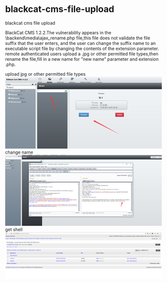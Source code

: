 # blackcat-cms-file-upload
blackcat cms file upload

  BlackCat CMS 1.2.2.The vulnerability appears in the \backend\media\ajax_rename.php file,this file does not
validate the file suffix that the user enters, and the user can change the suffix name to an executable script file by changing the contents of the extension parameter.
  remote authenticated users upload a .jpg or other permitted file types,then rename the file,fill in a new
name for "new name" parameter and extension .php. 

upload jpg or other permitted file types
![](https://github.com/SPuerBRead/blackcat-cms-file-upload/blob/master/pic1.png)
change name
![](https://github.com/SPuerBRead/blackcat-cms-file-upload/blob/master/pic2.png)
get shell
![](https://github.com/SPuerBRead/blackcat-cms-file-upload/blob/master/pic3.png)
